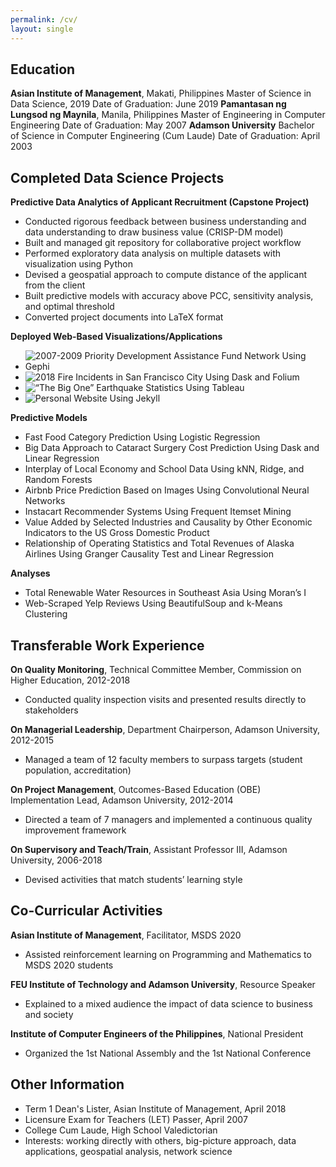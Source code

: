 ```yaml
---
permalink: /cv/
layout: single
---
```


## Education
**Asian Institute of Management**, Makati, Philippines
Master of Science in Data Science, 2019
Date of Graduation: June 2019
**Pamantasan ng  Lungsod ng Maynila**, Manila, Philippines
Master of Engineering in Computer Engineering
Date of Graduation: May 2007
**Adamson University**
Bachelor of Science in Computer Engineering (Cum Laude)
Date of Graduation: April 2003

## Completed Data Science Projects

**Predictive Data Analytics of Applicant Recruitment (Capstone Project)**
- Conducted rigorous feedback between business understanding and data understanding to draw business value (CRISP-DM model)
- Built and managed git repository for collaborative project workflow
- Performed exploratory data analysis on multiple datasets with visualization using Python
- Devised a geospatial approach to compute distance of the applicant from the client
- Built predictive models with accuracy above PCC, sensitivity analysis, and optimal threshold
- Converted project documents into LaTeX format

**Deployed Web-Based Visualizations/Applications**
- ![2007-2009 Priority Development Assistance Fund Network Using Gephi](http://tiny.cc/jx316y)
- ![2018 Fire Incidents in San Francisco City Using Dask and Folium](http://tiny.cc/f3316y)
- ![“The Big One” Earthquake Statistics Using Tableau](http://tiny.cc/oi416y)
- ![Personal Website Using Jekyll](https://lstamaria.github.io/)

**Predictive Models**
- Fast Food Category Prediction Using Logistic Regression
- Big Data Approach to Cataract Surgery Cost Prediction Using Dask and Linear Regression
- Interplay of Local Economy and School Data Using kNN, Ridge, and Random Forests
- Airbnb Price Prediction Based on Images Using Convolutional Neural Networks
- Instacart Recommender Systems Using Frequent Itemset Mining
- Value Added by Selected Industries and Causality by Other Economic Indicators to the US Gross Domestic Product
- Relationship of Operating Statistics and Total Revenues of Alaska Airlines Using Granger Causality Test and Linear Regression

**Analyses**
- Total Renewable Water Resources in Southeast Asia Using Moran’s I
- Web-Scraped Yelp Reviews Using BeautifulSoup and k-Means Clustering

## Transferable Work Experience
**On Quality Monitoring**, Technical Committee Member, Commission on Higher Education, 2012-2018
- Conducted quality inspection visits and presented results directly to stakeholders

**On Managerial Leadership**, Department Chairperson, Adamson University, 2012-2015
- Managed a  team of 12 faculty members to surpass targets (student population, accreditation)

**On Project Management**, Outcomes-Based Education (OBE) Implementation Lead, Adamson University, 2012-2014
- Directed a team of 7 managers  and implemented a continuous quality improvement framework

**On Supervisory and Teach/Train**, Assistant Professor III, Adamson University, 2006-2018
- Devised activities that match students’ learning style

## Co-Curricular Activities
**Asian Institute of Management**, Facilitator, MSDS 2020 
- Assisted reinforcement learning on Programming  and Mathematics to MSDS 2020 students

**FEU Institute of Technology and Adamson University**, Resource Speaker 
- Explained to a mixed audience the impact of data science to business and society

**Institute of Computer Engineers of the Philippines**, National President
- Organized the 1st National Assembly and the 1st National Conference

## Other Information
- Term 1 Dean's Lister, Asian Institute of Management, April 2018
- Licensure Exam for Teachers (LET) Passer, April 2007
- College Cum Laude, High School Valedictorian
- Interests: working directly with others, big-picture approach, data applications, geospatial analysis, network science